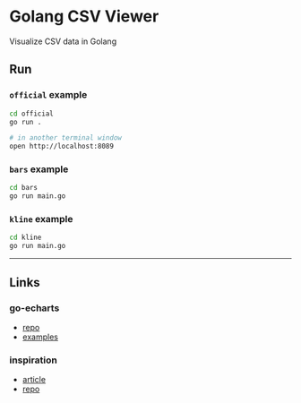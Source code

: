 
# Golang CSV Viewer

Visualize CSV data in Golang

## Run

### `official` example

```bash
cd official
go run .

# in another terminal window
open http://localhost:8089
```

### `bars` example

```bash
cd bars
go run main.go
```

### `kline` example

```bash
cd kline
go run main.go
```

---

## Links

### go-echarts

- [repo](https://github.com/go-echarts/go-echarts)
- [examples](https://github.com/go-echarts/examples)

### inspiration

- [article](https://betterprogramming.pub/data-visualization-in-go-e3135d93f8a8)
- [repo](https://github.com/horlabyc/data-visualization)
